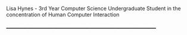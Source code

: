 
<p class="text-primary">Lisa Hynes - 3rd Year Computer Science Undergraduate Student in the concentration of Human Computer Interaction</p>

<a href="#" class="btn btn-primary">_______________________________________________________________</a>


